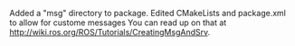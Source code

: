 Added a "msg" directory to package.
Edited CMakeLists and package.xml to allow for custome messages
You can read up on that at http://wiki.ros.org/ROS/Tutorials/CreatingMsgAndSrv.
